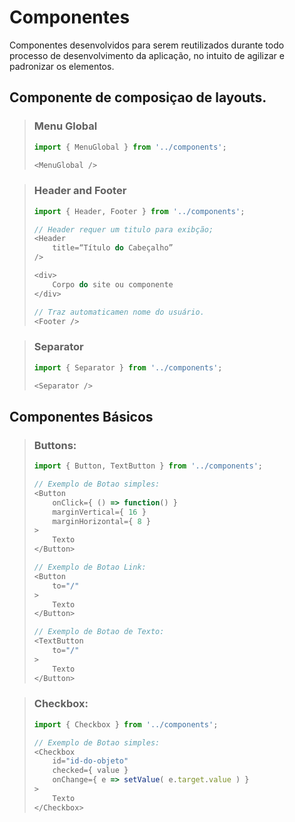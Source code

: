 # Componentes
Componentes desenvolvidos para serem reutilizados durante todo processo de desenvolvimento da aplicação, no intuito de agilizar e padronizar os elementos.

## Componente de composiçao de layouts.

> ### Menu Global
>   ```javascript
>   import { MenuGlobal } from '../components';
>
>   <MenuGlobal />
>   ```

> ### Header and Footer
>   ```javascript
>   import { Header, Footer } from '../components';
>
>   // Header requer um titulo para exibção;
>   <Header 
>       title=“Título do Cabeçalho”
>   />
>   
>   <div>
>       Corpo do site ou componente
>   </div>
>
>   // Traz automaticamen nome do usuário.
>   <Footer />
>   ```

> ### Separator
>   ```javascript
>   import { Separator } from '../components';
>
>   <Separator />
>   ```

## Componentes Básicos

> ### Buttons:
>   ```javascript
>   import { Button, TextButton } from '../components';
> 
>   // Exemplo de Botao simples:
>   <Button 
>       onClick={ () => function() }
>       marginVertical={ 16 }
>       marginHorizontal={ 8 }
>   >
>       Texto
>   </Button>
>
>   // Exemplo de Botao Link:
>   <Button 
>       to="/"
>   >
>       Texto
>   </Button>
>
>   // Exemplo de Botao de Texto:
>   <TextButton 
>       to="/"
>   >
>       Texto
>   </Button>
>   ```

> ### Checkbox:
>   ```javascript
>   import { Checkbox } from '../components';
> 
>   // Exemplo de Botao simples:
>   <Checkbox 
>       id="id-do-objeto"
>       checked={ value }
>       onChange={ e => setValue( e.target.value ) }
>   >
>       Texto
>   </Checkbox>
>   ```

